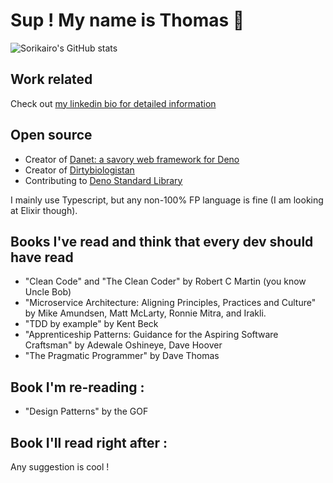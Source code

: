 # Sup ! My name is Thomas 🍕

![Sorikairo's GitHub stats](https://github-readme-stats.vercel.app/api?username=sorikairox&count_private=true&theme=onedark)

## Work related

Check out [my linkedin bio for detailed information](https://www.linkedin.com/in/thomascruveilher/)

## Open source

- Creator of [Danet: a savory web framework for Deno](https://github.com/Savory/Danet)
- Creator of [Dirtybiologistan](https://github.com/Sorikairox/Micronation)
- Contributing to [Deno Standard Library](https://github.com/denoland/deno_std)

I mainly use Typescript, but any non-100% FP language is fine (I am looking at Elixir though).

## Books I've read and think that every dev should have read


- "Clean Code" and "The Clean Coder" by Robert C Martin (you know Uncle Bob)
- "Microservice Architecture: Aligning Principles, Practices and Culture" by Mike Amundsen, Matt McLarty, Ronnie Mitra, and Irakli.
- "TDD by example" by Kent Beck
- "Apprenticeship Patterns: Guidance for the Aspiring Software Craftsman" by Adewale Oshineye, Dave Hoover
- "The Pragmatic Programmer" by Dave Thomas

## Book I'm re-reading : 
- "Design Patterns" by the GOF 

## Book I'll read right after :
Any suggestion is cool !
